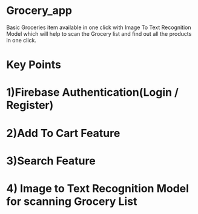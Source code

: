 # Grocery_app

Basic Groceries item available in one click with Image To Text Recognition Model which will help to scan the Grocery list and find out all the products in one click.

#  Key Points

#  1)Firebase Authentication(Login / Register)
#  2)Add To Cart Feature
#  3)Search Feature
#  4) Image to Text Recognition Model for scanning Grocery List

